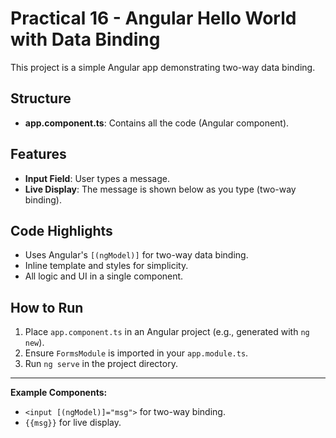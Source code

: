 # Practical 16 - Angular Hello World with Data Binding

This project is a simple Angular app demonstrating two-way data binding.

## Structure
- **app.component.ts**: Contains all the code (Angular component).

## Features
- **Input Field**: User types a message.
- **Live Display**: The message is shown below as you type (two-way binding).

## Code Highlights
- Uses Angular's `[(ngModel)]` for two-way data binding.
- Inline template and styles for simplicity.
- All logic and UI in a single component.

## How to Run
1. Place `app.component.ts` in an Angular project (e.g., generated with `ng new`).
2. Ensure `FormsModule` is imported in your `app.module.ts`.
3. Run `ng serve` in the project directory.

---

**Example Components:**
- `<input [(ngModel)]="msg">` for two-way binding.
- `{{msg}}` for live display. 